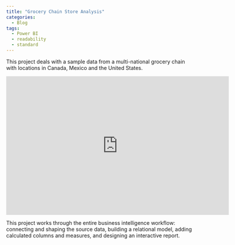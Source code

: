 ```yaml
---
title: "Grocery Chain Store Analysis"
categories:
  - Blog
tags:
  - Power BI
  - readability
  - standard
---
```

This project deals with a sample data from a multi-national grocery chain with locations in Canada, Mexico and the United States.

<iframe width="600" height="373.5" src="https://app.powerbi.com/view?r=eyJrIjoiZDdlOWZjODMtYjM3YS00ZWI5LTljNGUtNTkzMjIyYTA0OTE3IiwidCI6IjhhYjFmYjMzLTI2MWUtNDUyOC04ZjU0LTE5NGUzNWZmNzlmNSJ9&pageName=ReportSection" frameborder="0" allowFullScreen="true"></iframe>


This project works through the entire business intelligence workflow: connecting and shaping the source data, building a relational model, adding calculated columns and measures, and designing an interactive report. 
